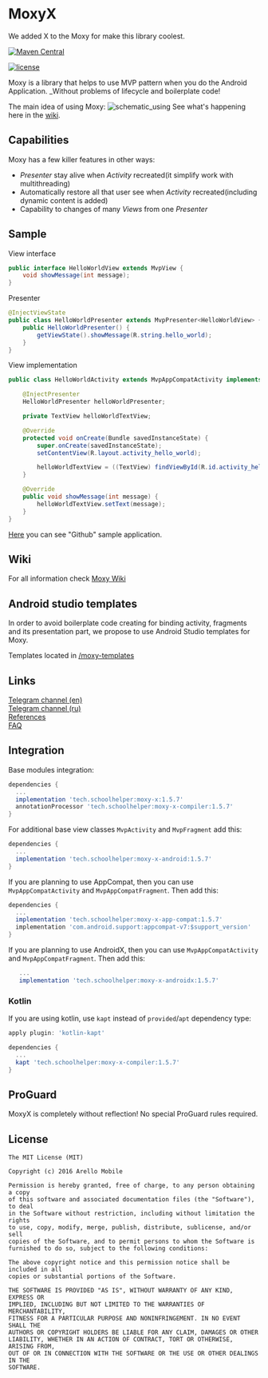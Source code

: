 # MoxyX
We added X to the Moxy for make this library coolest.

[![Maven Central](https://img.shields.io/maven-central/v/tech.schoolhelper/moxy-x.svg?label=Maven%20Central)](https://search.maven.org/search?q=g:%22tech.schoolhelper%22%20AND%20a:%22moxy-x%22)

[![license](https://img.shields.io/github/license/mashape/apistatus.svg)](https://opensource.org/licenses/MIT)

Moxy is a library that helps to use MVP pattern when you do the Android Application. _Without problems of lifecycle and boilerplate code!

The main idea of using Moxy:
![schematic_using](https://habrastorage.org/files/a2e/b51/8b4/a2eb518b465a4df9b47e68794519270d.gif)
See what's happening here in the [wiki](https://github.com/Arello-Mobile/Moxy/wiki).

## Capabilities

Moxy has a few killer features in other ways:
- _Presenter_ stay alive when _Activity_ recreated(it simplify work with multithreading)
- Automatically restore all that user see when _Activity_ recreated(including dynamic content is added)
- Capability to changes of many _Views_ from one _Presenter_

## Sample

View interface
```java
public interface HelloWorldView extends MvpView {
	void showMessage(int message);
}
```
Presenter
```java
@InjectViewState
public class HelloWorldPresenter extends MvpPresenter<HelloWorldView> {
	public HelloWorldPresenter() {
		getViewState().showMessage(R.string.hello_world);
	}
}
```
View implementation
```java
public class HelloWorldActivity extends MvpAppCompatActivity implements HelloWorldView {

	@InjectPresenter
	HelloWorldPresenter helloWorldPresenter;

	private TextView helloWorldTextView;

	@Override
	protected void onCreate(Bundle savedInstanceState) {
		super.onCreate(savedInstanceState);
		setContentView(R.layout.activity_hello_world);

		helloWorldTextView = ((TextView) findViewById(R.id.activity_hello_world_text_view_message));
	}

	@Override
	public void showMessage(int message) {
		helloWorldTextView.setText(message);
	}
}
```

[Here](https://github.com/jordan1997/Moxy/tree/develop/sample-github) you can see "Github" sample application.

## Wiki
For all information check [Moxy Wiki](https://github.com/Arello-Mobile/Moxy/wiki)

## Android studio templates
In order to avoid boilerplate code creating for binding activity, fragments and its presentation part, we propose to use Android Studio templates for Moxy. 

Templates located in [/moxy-templates](https://github.com/jordan1997/Moxy/tree/develop/moxy-templates)

## Links
[Telegram channel (en)](https://telegram.me/moxy_mvp_library)<br />
[Telegram channel (ru)](https://telegram.me/moxy_ru)<br />
[References](https://github.com/Arello-Mobile/Moxy/wiki#references)<br />
[FAQ](https://github.com/Arello-Mobile/Moxy/wiki/FAQ)

## Integration
Base modules integration:
```groovy
dependencies {
  ...
  implementation 'tech.schoolhelper:moxy-x:1.5.7'
  annotationProcessor 'tech.schoolhelper:moxy-x-compiler:1.5.7'
}
```
For additional base view classes `MvpActivity` and `MvpFragment` add this:
```groovy
dependencies {
  ...
  implementation 'tech.schoolhelper:moxy-x-android:1.5.7'
}
```
If you are planning to use AppCompat, then you can use `MvpAppCompatActivity` and `MvpAppCompatFragment`. Then add this:
```groovy
dependencies {
  ...
  implementation 'tech.schoolhelper:moxy-x-app-compat:1.5.7'
  implementation 'com.android.support:appcompat-v7:$support_version'
}
```
If you are planning to use AndroidX, then you can use `MvpAppCompatActivity` and `MvpAppCompatFragment`. Then add this:
```groovy
   ...
   implementation 'tech.schoolhelper:moxy-x-androidx:1.5.7'
```
### Kotlin
If you are using kotlin, use `kapt` instead of `provided`/`apt` dependency type:
```groovy
apply plugin: 'kotlin-kapt'

dependencies {
  ...
  kapt 'tech.schoolhelper:moxy-x-compiler:1.5.7'
}
```

## ProGuard
MoxyX is completely without reflection! No special ProGuard rules required.

## License
```
The MIT License (MIT)

Copyright (c) 2016 Arello Mobile

Permission is hereby granted, free of charge, to any person obtaining a copy
of this software and associated documentation files (the "Software"), to deal
in the Software without restriction, including without limitation the rights
to use, copy, modify, merge, publish, distribute, sublicense, and/or sell
copies of the Software, and to permit persons to whom the Software is
furnished to do so, subject to the following conditions:

The above copyright notice and this permission notice shall be included in all
copies or substantial portions of the Software.

THE SOFTWARE IS PROVIDED "AS IS", WITHOUT WARRANTY OF ANY KIND, EXPRESS OR
IMPLIED, INCLUDING BUT NOT LIMITED TO THE WARRANTIES OF MERCHANTABILITY,
FITNESS FOR A PARTICULAR PURPOSE AND NONINFRINGEMENT. IN NO EVENT SHALL THE
AUTHORS OR COPYRIGHT HOLDERS BE LIABLE FOR ANY CLAIM, DAMAGES OR OTHER
LIABILITY, WHETHER IN AN ACTION OF CONTRACT, TORT OR OTHERWISE, ARISING FROM,
OUT OF OR IN CONNECTION WITH THE SOFTWARE OR THE USE OR OTHER DEALINGS IN THE
SOFTWARE.
```
